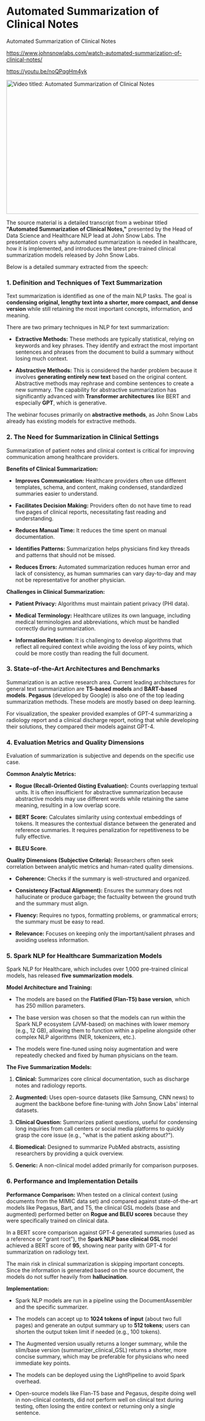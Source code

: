 # Automated Summarization of Clinical Notes
Automated Summarization of Clinical Notes

<https://www.johnsnowlabs.com/watch-automated-summarization-of-clinical-notes/>

<https://youtu.be/noQPqgHm4yk>

<img src="/media/image.jpg" title="Video titled: Automated Summarization of Clinical Notes" style="width:6.3125in;height:3.65625in" />

The source material is a detailed transcript from a webinar titled **"Automated Summarization of Clinical Notes,"** presented by the Head of Data Science and Healthcare NLP lead at John Snow Labs. The presentation covers why automated summarization is needed in healthcare, how it is implemented, and introduces the latest pre-trained clinical summarization models released by John Snow Labs.

Below is a detailed summary extracted from the speech:

### **1. Definition and Techniques of Text Summarization**

Text summarization is identified as one of the main NLP tasks. The goal is **condensing original, lengthy text into a shorter, more compact, and dense version** while still retaining the most important concepts, information, and meaning.

There are two primary techniques in NLP for text summarization:

- **Extractive Methods:** These methods are typically statistical, relying on keywords and key phrases. They identify and extract the most important sentences and phrases from the document to build a summary without losing much context.

- **Abstractive Methods:** This is considered the harder problem because it involves **generating entirely new text** based on the original content. Abstractive methods may rephrase and combine sentences to create a new summary. The capability for abstractive summarization has significantly advanced with **Transformer architectures** like BERT and especially **GPT**, which is generative.

The webinar focuses primarily on **abstractive methods**, as John Snow Labs already has existing models for extractive methods.

### **2. The Need for Summarization in Clinical Settings**

Summarization of patient notes and clinical context is critical for improving communication among healthcare providers.

**Benefits of Clinical Summarization:**

- **Improves Communication:** Healthcare providers often use different templates, schema, and content, making condensed, standardized summaries easier to understand.

- **Facilitates Decision Making:** Providers often do not have time to read five pages of clinical reports, necessitating fast reading and understanding.

- **Reduces Manual Time:** It reduces the time spent on manual documentation.

- **Identifies Patterns:** Summarization helps physicians find key threads and patterns that should not be missed.

- **Reduces Errors:** Automated summarization reduces human error and lack of consistency, as human summaries can vary day-to-day and may not be representative for another physician.

**Challenges in Clinical Summarization:**

- **Patient Privacy:** Algorithms must maintain patient privacy (PHI data).

- **Medical Terminology:** Healthcare utilizes its own language, including medical terminologies and abbreviations, which must be handled correctly during summarization.

- **Information Retention:** It is challenging to develop algorithms that reflect all required context while avoiding the loss of key points, which could be more costly than reading the full document.

### **3. State-of-the-Art Architectures and Benchmarks**

Summarization is an active research area. Current leading architectures for general text summarization are **T5-based models** and **BART-based models**. **Pegasus** (developed by Google) is also one of the top leading summarization methods. These models are mostly based on deep learning.

For visualization, the speaker provided examples of GPT-4 summarizing a radiology report and a clinical discharge report, noting that while developing their solutions, they compared their models against GPT-4.

### **4. Evaluation Metrics and Quality Dimensions**

Evaluation of summarization is subjective and depends on the specific use case.

**Common Analytic Metrics:**

- **Rogue (Recall-Oriented Gisting Evaluation):** Counts overlapping textual units. It is often insufficient for abstractive summarization because abstractive models may use different words while retaining the same meaning, resulting in a low overlap score.

- **BERT Score:** Calculates similarity using contextual embeddings of tokens. It measures the contextual distance between the generated and reference summaries. It requires penalization for repetitiveness to be fully effective.

- **BLEU Score**.

**Quality Dimensions (Subjective Criteria):** Researchers often seek correlation between analytic metrics and human-rated quality dimensions.

- **Coherence:** Checks if the summary is well-structured and organized.

- **Consistency (Factual Alignment):** Ensures the summary does not hallucinate or produce garbage; the factuality between the ground truth and the summary must align.

- **Fluency:** Requires no typos, formatting problems, or grammatical errors; the summary must be easy to read.

- **Relevance:** Focuses on keeping only the important/salient phrases and avoiding useless information.

### **5. Spark NLP for Healthcare Summarization Models**

Spark NLP for Healthcare, which includes over 1,000 pre-trained clinical models, has released **five summarization models**.

**Model Architecture and Training:**

- The models are based on the **Flatified (Flan-T5) base version**, which has 250 million parameters.

- The base version was chosen so that the models can run within the Spark NLP ecosystem (JVM-based) on machines with lower memory (e.g., 12 GB), allowing them to function within a pipeline alongside other complex NLP algorithms (NER, tokenizers, etc.).

- The models were fine-tuned using noisy augmentation and were repeatedly checked and fixed by human physicians on the team.

**The Five Summarization Models:**

1.  **Clinical:** Summarizes core clinical documentation, such as discharge notes and radiology reports.

2.  **Augmented:** Uses open-source datasets (like Samsung, CNN news) to augment the backbone before fine-tuning with John Snow Labs' internal datasets.

3.  **Clinical Question:** Summarizes patient questions, useful for condensing long inquiries from call centers or social media platforms to quickly grasp the core issue (e.g., "what is the patient asking about?").

4.  **Biomedical:** Designed to summarize PubMed abstracts, assisting researchers by providing a quick overview.

5.  **Generic:** A non-clinical model added primarily for comparison purposes.

### **6. Performance and Implementation Details**

**Performance Comparison:** When tested on a clinical context (using documents from the MIMIC data set) and compared against state-of-the-art models like Pegasus, Bart, and T5, the clinical GSL models (base and augmented) performed better on **Rogue and BLEU scores** because they were specifically trained on clinical data.

In a BERT score comparison against GPT-4 generated summaries (used as a reference or "grant root"), the **Spark NLP base clinical GSL** model achieved a BERT score of **95**, showing near parity with GPT-4 for summarization on radiology text.

The main risk in clinical summarization is skipping important concepts. Since the information is generated based on the source document, the models do not suffer heavily from **hallucination**.

**Implementation:**

- Spark NLP models are run in a pipeline using the DocumentAssembler and the specific summarizer.

- The models can accept up to **1024 tokens of input** (about two full pages) and generate an output summary up to **512 tokens**; users can shorten the output token limit if needed (e.g., 100 tokens).

- The Augmented version usually returns a longer summary, while the slim/base version (summarizer_clinical_GSL) returns a shorter, more concise summary, which may be preferable for physicians who need immediate key points.

- The models can be deployed using the LightPipeline to avoid Spark overhead.

- Open-source models like Flan-T5 base and Pegasus, despite doing well in non-clinical contexts, did not perform well on clinical text during testing, often losing the entire context or returning only a single sentence.